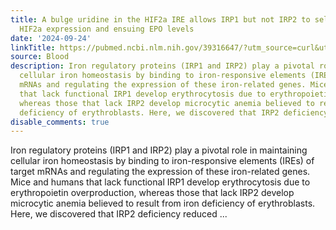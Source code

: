 ```yaml
---
title: A bulge uridine in the HIF2a IRE allows IRP1 but not IRP2 to selectively regulate
  HIF2a expression and ensuing EPO levels
date: '2024-09-24'
linkTitle: https://pubmed.ncbi.nlm.nih.gov/39316647/?utm_source=curl&utm_medium=rss&utm_campaign=journals&utm_content=7603509&fc=None&ff=20240925194758&v=2.18.0.post9+e462414
source: Blood
description: Iron regulatory proteins (IRP1 and IRP2) play a pivotal role in maintaining
  cellular iron homeostasis by binding to iron-responsive elements (IREs) of target
  mRNAs and regulating the expression of these iron-related genes. Mice and humans
  that lack functional IRP1 develop erythrocytosis due to erythropoietin overproduction,
  whereas those that lack IRP2 develop microcytic anemia believed to result from iron
  deficiency of erythroblasts. Here, we discovered that IRP2 deficiency reduced ...
disable_comments: true
---
```

Iron regulatory proteins (IRP1 and IRP2) play a pivotal role in maintaining cellular iron homeostasis by binding to iron-responsive elements (IREs) of target mRNAs and regulating the expression of these iron-related genes. Mice and humans that lack functional IRP1 develop erythrocytosis due to erythropoietin overproduction, whereas those that lack IRP2 develop microcytic anemia believed to result from iron deficiency of erythroblasts. Here, we discovered that IRP2 deficiency reduced ...